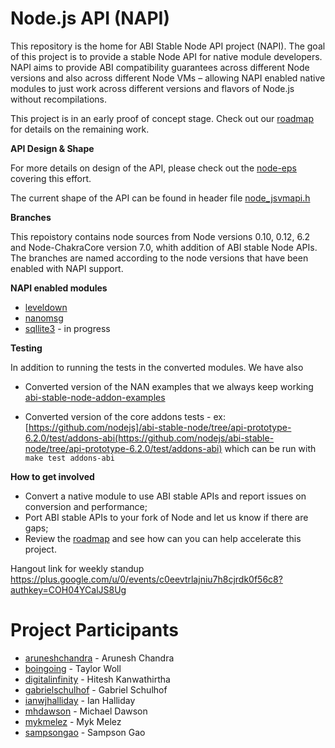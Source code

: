 # Node.js API (NAPI)
This repository is the home for ABI Stable Node API project (NAPI). The goal of this
project is to provide a stable Node API for native module developers. NAPI aims
to provide ABI compatibility guarantees across different Node versions and also
across different Node VMs – allowing NAPI enabled native modules to just work
across different versions and flavors of Node.js without recompilations.

This project is in an early proof of concept stage. Check out our [roadmap](https://github.com/nodejs/abi-stable-node/issues/18)
for details on the remaining work.

**API Design & Shape**

For more details on design of the API, please check out the 
[node-eps](https://github.com/nodejs/node-eps/pull/20) covering this effort. 

The current shape of the API can be found in header file 
[node_jsvmapi.h](https://github.com/nodejs/abi-stable-node/blob/api-prototype-6.2.0/src/node_jsvmapi.h)

**Branches**

This repoistory contains node sources from Node versions 0.10, 0.12, 6.2 and
Node-ChakraCore version 7.0, whith addition of ABI stable Node APIs. The branches
are named according to the node versions that have been enabled with NAPI support. 

**NAPI enabled modules**
* [leveldown](https://github.com/boingoing/leveldown/)
* [nanomsg](https://github.com/sampsongao/node-nanomsg)
* [sqllite3](https://github.com/mhdawson/node-sqlite3) - in progress

**Testing**

In addition to running the tests in the converted modules.  We have also 

* Converted version of the NAN examples that we always keep working
  [abi-stable-node-addon-examples](https://github.com/nodejs/abi-stable-node-addon-examples)

* Converted version of the core addons tests - ex: 
[https://github.com/nodejs]/abi-stable-node/tree/api-prototype-6.2.0/test/addons-abi(https://github.com/nodejs/abi-stable-node/tree/api-prototype-6.2.0/test/addons-abi) which can be run with ```make test addons-abi```

**How to get involved**
* Convert a native module to use ABI stable APIs and report issues on conversion and performance;
* Port ABI stable APIs to your fork of Node and let us know if there are gaps;
* Review the [roadmap](https://github.com/nodejs/abi-stable-node/issues/18) and see how can you
can help accelerate this project.

Hangout link for weekly standup
https://plus.google.com/u/0/events/c0eevtrlajniu7h8cjrdk0f56c8?authkey=COH04YCalJS8Ug

# Project Participants
* [aruneshchandra](https://github.com/aruneshchandra) - Arunesh Chandra
* [boingoing](https://github.com/boingoing) - Taylor Woll
* [digitalinfinity](https://github.com/digitalinfinity) - Hitesh Kanwathirtha
* [gabrielschulhof](https://github.com/gabrielschulhof) - Gabriel Schulhof
* [ianwjhalliday](https://github.com/ianwjhalliday) - Ian Halliday 
* [mhdawson](https://github.com/mhdawson) - Michael Dawson 
* [mykmelez](https://github.com/mykmelez) - Myk Melez
* [sampsongao](https://github.com/sampsongao) - Sampson Gao
